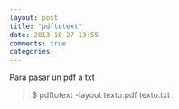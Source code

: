 ```yaml
---
layout: post
title: "pdftotext"
date: 2013-10-27 13:55
comments: true
categories: 
---
```

Para pasar un pdf a txt

>$ pdftotext -layout texto.pdf texto.txt

